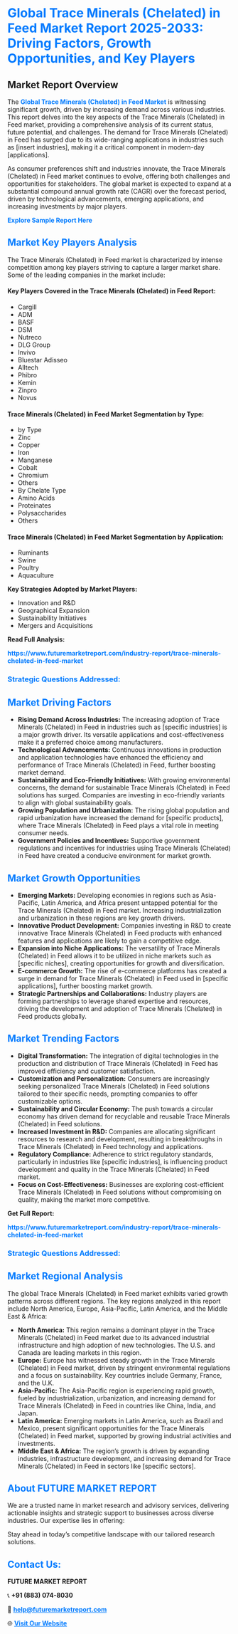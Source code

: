 <h1 style="color: #007BFF;">Global Trace Minerals (Chelated) in Feed Market Report 2025-2033: Driving Factors, Growth Opportunities, and Key Players</h1>

<section id="overview">
<h2>Market Report Overview</h2>
<p>The <a href="https://www.futuremarketreport.com/industry-report/trace-minerals-chelated-in-feed-market" style="color: #007BFF; text-decoration: none;"><strong>Global Trace Minerals (Chelated) in Feed Market</strong></a> is witnessing significant growth, driven by increasing demand across various industries. This report delves into the key aspects of the Trace Minerals (Chelated) in Feed market, providing a comprehensive analysis of its current status, future potential, and challenges. The demand for Trace Minerals (Chelated) in Feed has surged due to its wide-ranging applications in industries such as [insert industries], making it a critical component in modern-day [applications].</p>
<p>As consumer preferences shift and industries innovate, the Trace Minerals (Chelated) in Feed market continues to evolve, offering both challenges and opportunities for stakeholders. The global market is expected to expand at a substantial compound annual growth rate (CAGR) over the forecast period, driven by technological advancements, emerging applications, and increasing investments by major players.</p>
</section>

<section id="overview">
<p><a href="https://www.futuremarketreport.com/request-sample/reportId=109669" style="color: #007BFF; text-decoration: none;"><strong>Explore Sample Report Here</strong></a></p>
</section>

<section id="key-players">
<h2 style="color: #007BFF;">Market Key Players Analysis</h2>
<p>The Trace Minerals (Chelated) in Feed market is characterized by intense competition among key players striving to capture a larger market share. Some of the leading companies in the market include:</p>
<h4>Key Players Covered in the Trace Minerals (Chelated) in Feed Report:</h4>
<ul><li>Cargill</li><li>ADM</li><li>BASF</li><li>DSM</li><li>Nutreco</li><li>DLG Group</li><li>Invivo</li><li>Bluestar Adisseo</li><li>Alltech</li><li>Phibro</li><li>Kemin</li><li>Zinpro</li><li>Novus</li></ul>
<h4>Trace Minerals (Chelated) in Feed Market Segmentation by Type:</h4>
<ul><li>by Type</li><li>Zinc</li><li>Copper</li><li>Iron</li><li>Manganese</li><li>Cobalt</li><li>Chromium</li><li>Others</li><li>By Chelate Type</li><li>Amino Acids</li><li>Proteinates</li><li>Polysaccharides</li><li>Others</li></ul>

<h4>Trace Minerals (Chelated) in Feed Market Segmentation by Application:</h4>
<ul><li>Ruminants</li><li>Swine</li><li>Poultry</li><li>Aquaculture</li></ul>
<p><strong>Key Strategies Adopted by Market Players:</strong></p>
<ul>
<li>Innovation and R&D</li>
<li>Geographical Expansion</li>
<li>Sustainability Initiatives</li>
<li>Mergers and Acquisitions</li>
</ul>
</section>

<section>
<p><strong>Read Full Analysis: </strong></p><a href="https://www.futuremarketreport.com/industry-report/trace-minerals-chelated-in-feed-market" style="color: #007BFF; text-decoration: none;"><strong>https://www.futuremarketreport.com/industry-report/trace-minerals-chelated-in-feed-market</strong></a>
<h3 style="color: #007BFF;">Strategic Questions Addressed:</h3>
</section>

<section id="driving-factors">
<h2 style="color: #007BFF;">Market Driving Factors</h2>
<ul>
<li><strong>Rising Demand Across Industries:</strong> The increasing adoption of Trace Minerals (Chelated) in Feed in industries such as [specific industries] is a major growth driver. Its versatile applications and cost-effectiveness make it a preferred choice among manufacturers.</li>
<li><strong>Technological Advancements:</strong> Continuous innovations in production and application technologies have enhanced the efficiency and performance of Trace Minerals (Chelated) in Feed, further boosting market demand.</li>
<li><strong>Sustainability and Eco-Friendly Initiatives:</strong> With growing environmental concerns, the demand for sustainable Trace Minerals (Chelated) in Feed solutions has surged. Companies are investing in eco-friendly variants to align with global sustainability goals.</li>
<li><strong>Growing Population and Urbanization:</strong> The rising global population and rapid urbanization have increased the demand for [specific products], where Trace Minerals (Chelated) in Feed plays a vital role in meeting consumer needs.</li>
<li><strong>Government Policies and Incentives:</strong> Supportive government regulations and incentives for industries using Trace Minerals (Chelated) in Feed have created a conducive environment for market growth.</li>
</ul>
</section>

<section id="growth-opportunities">
<h2 style="color: #007BFF;">Market Growth Opportunities</h2>
<ul>
<li><strong>Emerging Markets:</strong> Developing economies in regions such as Asia-Pacific, Latin America, and Africa present untapped potential for the Trace Minerals (Chelated) in Feed market. Increasing industrialization and urbanization in these regions are key growth drivers.</li>
<li><strong>Innovative Product Development:</strong> Companies investing in R&D to create innovative Trace Minerals (Chelated) in Feed products with enhanced features and applications are likely to gain a competitive edge.</li>
<li><strong>Expansion into Niche Applications:</strong> The versatility of Trace Minerals (Chelated) in Feed allows it to be utilized in niche markets such as [specific niches], creating opportunities for growth and diversification.</li>
<li><strong>E-commerce Growth:</strong> The rise of e-commerce platforms has created a surge in demand for Trace Minerals (Chelated) in Feed used in [specific applications], further boosting market growth.</li>
<li><strong>Strategic Partnerships and Collaborations:</strong> Industry players are forming partnerships to leverage shared expertise and resources, driving the development and adoption of Trace Minerals (Chelated) in Feed products globally.</li>
</ul>
</section>

<section id="trending-factors">
<h2 style="color: #007BFF;">Market Trending Factors</h2>
<ul>
<li><strong>Digital Transformation:</strong> The integration of digital technologies in the production and distribution of Trace Minerals (Chelated) in Feed has improved efficiency and customer satisfaction.</li>
<li><strong>Customization and Personalization:</strong> Consumers are increasingly seeking personalized Trace Minerals (Chelated) in Feed solutions tailored to their specific needs, prompting companies to offer customizable options.</li>
<li><strong>Sustainability and Circular Economy:</strong> The push towards a circular economy has driven demand for recyclable and reusable Trace Minerals (Chelated) in Feed solutions.</li>
<li><strong>Increased Investment in R&D:</strong> Companies are allocating significant resources to research and development, resulting in breakthroughs in Trace Minerals (Chelated) in Feed technology and applications.</li>
<li><strong>Regulatory Compliance:</strong> Adherence to strict regulatory standards, particularly in industries like [specific industries], is influencing product development and quality in the Trace Minerals (Chelated) in Feed market.</li>
<li><strong>Focus on Cost-Effectiveness:</strong> Businesses are exploring cost-efficient Trace Minerals (Chelated) in Feed solutions without compromising on quality, making the market more competitive.</li>
</ul>
</section>

<section>
<p><strong>Get Full Report: </strong></p><a href="https://www.futuremarketreport.com/industry-report/trace-minerals-chelated-in-feed-market" style="color: #007BFF; text-decoration: none;"><strong>https://www.futuremarketreport.com/industry-report/trace-minerals-chelated-in-feed-market</strong></a>
<h3 style="color: #007BFF;">Strategic Questions Addressed:</h3>
</section>


<section id="regional-analysis">
<h2 style="color: #007BFF;">Market Regional Analysis</h2>
<p>The global Trace Minerals (Chelated) in Feed market exhibits varied growth patterns across different regions. The key regions analyzed in this report include North America, Europe, Asia-Pacific, Latin America, and the Middle East & Africa:</p>
<ul>
<li><strong>North America:</strong> This region remains a dominant player in the Trace Minerals (Chelated) in Feed market due to its advanced industrial infrastructure and high adoption of new technologies. The U.S. and Canada are leading markets in this region.</li>
<li><strong>Europe:</strong> Europe has witnessed steady growth in the Trace Minerals (Chelated) in Feed market, driven by stringent environmental regulations and a focus on sustainability. Key countries include Germany, France, and the U.K.</li>
<li><strong>Asia-Pacific:</strong> The Asia-Pacific region is experiencing rapid growth, fueled by industrialization, urbanization, and increasing demand for Trace Minerals (Chelated) in Feed in countries like China, India, and Japan.</li>
<li><strong>Latin America:</strong> Emerging markets in Latin America, such as Brazil and Mexico, present significant opportunities for the Trace Minerals (Chelated) in Feed market, supported by growing industrial activities and investments.</li>
<li><strong>Middle East & Africa:</strong> The region’s growth is driven by expanding industries, infrastructure development, and increasing demand for Trace Minerals (Chelated) in Feed in sectors like [specific sectors].</li>
</ul>
</section>

<footer>
<h2 style="color: #007BFF;">About FUTURE MARKET REPORT</h2>
<p>We are a trusted name in market research and advisory services, delivering actionable insights and strategic support to businesses across diverse industries. Our expertise lies in offering:</p>

<p>Stay ahead in today’s competitive landscape with our tailored research solutions.</p>

<h2 style="color: #007BFF;">Contact Us:</h2>
<p><strong>FUTURE MARKET REPORT</strong></p>
<p>📞 <strong>+91 (883) 074-8030</strong></p>
<p>📧 <strong><a href="mailto:help@futuremarketreport.com" style="color: #007BFF;">help@futuremarketreport.com</a></strong></p>
<p>🌐 <strong><a href="https://www.futuremarketreport.com/" style="color: #007BFF;">Visit Our Website</a></strong></p>
</footer>